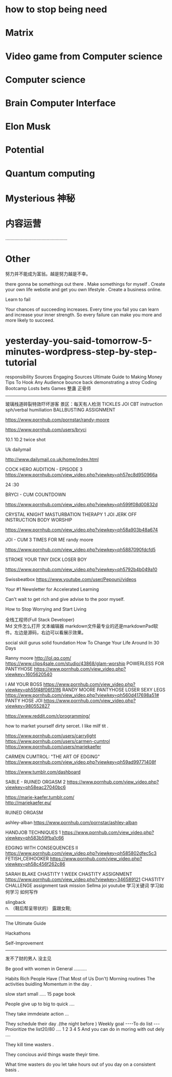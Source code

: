 # how to stop being need

# Matrix 

# Video game from Computer science 

# Computer science  

# Brain Computer Interface

# Elon Musk

# Potential

# Quantum computing 

# Mysterious 神秘 

# 内容运营 
................................................

# Other 

努力并不能成为富翁。越是努力越是不幸。

there gonna be somethings  out there .       Make somethings for myself .  Create your own life webstie and get you own lifestyle .      Create a business online. 

Learn to fail 

Your chances of succeeding increases. Every time you fail you can learn and increase your inner strength. So every failure can make you more and more likely to succeed.


# yesterday-you-said-tomorrow-5-minutes-wordpress-step-by-step-tutorial
responsibility
Sources 
Engaging Sources
Ultimate Guide to Making Money 
Tips To Hook Any Audience 
bounce back demonstrating a stroy 
Coding Bootcamp
Losts bets Games 
整蛊 正骨师 


------------------------------------------------------------------

玻璃栈道碎裂特效吓坏游客 景区：每天有人检测
TICKLES
JOI CBT instruction   sph/verbal humiliation 
BALLBUSTING ASSIGNMENT

https://www.pornhub.com/pornstar/randy-moore


https://www.pornhub.com/users/bryci 


10.1 10.2  twice shot 

 Uk dailymail 

http://www.dailymail.co.uk/home/index.html 

COCK HERO AUDITION - EPISODE 3 
https://www.pornhub.com/view_video.php?viewkey=ph57ec8d950966a   

24 :30    

BRYCI - CUM COUNTDOWN 

https://www.pornhub.com/view_video.php?viewkey=ph599f08d00832d

CRYSTAL KNIGHT MASTURBATION THERAPY 1 JOI JERK OFF INSTRUCTION BODY WORSHIP
 
https://www.pornhub.com/view_video.php?viewkey=ph58a903b48a674 


JOI - CUM 3 TIMES FOR ME  randy moore

https://www.pornhub.com/view_video.php?viewkey=ph5887090fdcfd5


STROKE YOUR TINY DICK LOSER BOY

https://www.pornhub.com/view_video.php?viewkey=ph5792b4b049a10 




Swissbeatbox 
https://www.youtube.com/user/Pepouni/videos 


Your #1 Newsletter for Accelerated Learning

Can't wait to get rich and give advise to the poor myself.

How to Stop Worrying and Start Living 

全栈工程师(Full Stack Developer)  
Md 文件怎么打开 
文本编辑器 
markdown文件最专业的还是markdownPad软件。左边是源码，右边可以看展示效果。

social skill gurus
solid foundation 
How To
Change Your Life Around
In 30 Days

Ranny moore 
http://lol.qq.com/ 
https://www.clips4sale.com/studio/43868/glam-worship 
POWERLESS FOR PANTYHOSE
https://www.pornhub.com/view_video.php?viewkey=1605620540

I AM YOUR BOSS
https://www.pornhub.com/view_video.php?viewkey=ph55f48f06f31f6 
RANDY MOORE PANTYHOSE LOSER SEXY LEGS
https://www.pornhub.com/view_video.php?viewkey=ph560d417698a51#
PANTY HOSE JOI
https://www.pornhub.com/view_video.php?viewkey=980552827



https://www.reddit.com/r/programming/

how to market yourself
dirty sercet.
I like milf tit . 

https://www.pornhub.com/users/carrylight
https://www.pornhub.com/users/carmen-cumtrol
https://www.pornhub.com/users/mariekaefer


CARMEN CUMTROL: "THE ART OF EDGING"
https://www.pornhub.com/view_video.php?viewkey=ph59ad99771408f


https://www.tumblr.com/dashboard

SABLE - RUINED ORGASM 2
https://www.pornhub.com/view_video.php?viewkey=ph58eac27040bc6

https://marie-kaefer.tumblr.com/  
http://mariekaefer.eu/ 


RUINED ORGASM

ashley-alban
https://www.pornhub.com/pornstar/ashley-alban

HANDJOB TECHNIQUES 1
https://www.pornhub.com/view_video.php?viewkey=ph583b59fba1c66




EDGING WITH CONSEQUENCES II
https://www.pornhub.com/view_video.php?viewkey=ph585802dfec5c3
FETISH_CEIHOOKER
https://www.pornhub.com/view_video.php?viewkey=ph58c456f262c86


SARAH BLAKE CHASTITY 1 WEEK CHASTITY ASSIGNMENT
https://www.pornhub.com/view_video.php?viewkey=346589121
CHASTITY CHALLENGE
assignment  task mission 
Sellma joi 
youtube 学习关键词 
学习如何学习 
如何写作 


slingback	
n.	（鞋后帮呈带状的） 露跟女鞋;
 
---------------------------------------------------------------

The Ultimate Guide 

Hackathons 

Self-Improvement

------------------------------------
发不了财的男人   没主见 


Be good with women in General ..........

Habits Rich People Have (That Most of Us Don't)
Morning routines    The activities buidling Momentum  in the day .

slow  start small    ..... 15 page book      

People give up to big to quick ....



They take immdeiate action ...




They schedule their day .(the night before )
Weekly goal ----To do list  ---Proioritize the list20/80 ....
1 2 3  4 5 
And you can do in moring with out dely ....


They kill time wasters .

They concious avid things  waste theyir time. 

What time wasters do you let take hours out of you day on a consistent basis .










